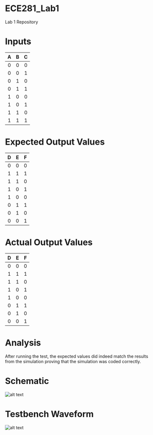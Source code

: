ECE281_Lab1
===========

Lab 1 Repository

# Inputs

|A|B|C|
|:-:|:-:|:-:|
|0|0|0|
|0|0|1|
|0|1|0|
|0|1|1|
|1|0|0|
|1|0|1|
|1|1|0|
|1|1|1|

# Expected Output Values

|D|E|F|
|:-:|:-:|:-:|
|0|0|0|
|1|1|1|
|1|1|0|
|1|0|1|
|1|0|0|
|0|1|1|
|0|1|0|
|0|0|1|

# Actual Output Values

|D|E|F|
|:-:|:-:|:-:|
|0|0|0|
|1|1|1|
|1|1|0|
|1|0|1|
|1|0|0|
|0|1|1|
|0|1|0|
|0|0|1|

# Analysis

After running the test, the expected values did indeed match the results from the simulation proving that the simulation was coded correctly.

# Schematic

![alt text](https://raw.github.com/aaronstolze/ECE281_Lab1/master/Schematic.jpg "Schematic")

# Testbench Waveform

![alt text](https://raw.github.com/aaronstolze/ECE281_Lab1/master/Testbench.PNG "Testbench Waveform")

